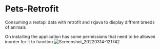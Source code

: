 # Pets-Retrofit
Consuming a restapi data with retrofit and rxjava to display diffrent breeds of animals

On installing the application has some permissions that need to be allowed inorder for it to function
![Screenshot_20220314-121742](https://user-images.githubusercontent.com/83232248/158143981-224f8690-94c9-4839-b832-ab655b385cde.png)

